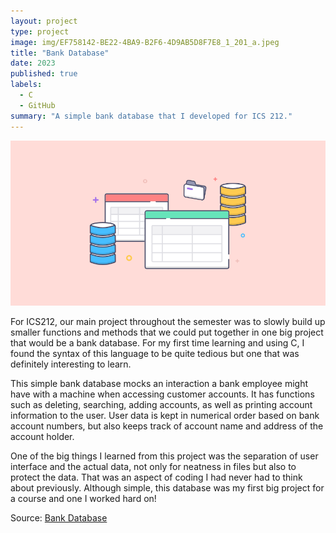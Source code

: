 ```yaml
---
layout: project
type: project
image: img/EF758142-BE22-4BA9-B2F6-4D9AB5D8F7E8_1_201_a.jpeg
title: "Bank Database"
date: 2023
published: true
labels:
  - C
  - GitHub
summary: "A simple bank database that I developed for ICS 212."
---
```

<img class="img-fluid" src="../img/2052005A-4457-49D9-B63F-0A055ABE4F33.png">

For ICS212, our main project throughout the semester was to slowly build up smaller functions and methods that we could put together in one big project that would be a bank database. For my first time learning and using C, I found the syntax of this language to be quite tedious but one that was definitely interesting to learn.

This simple bank database mocks an interaction a bank employee might have with a machine when accessing customer accounts. It has functions such as deleting, searching, adding accounts, as well as printing account information to the user. User data is kept in numerical order based on bank account numbers, but also keeps track of account name and address of the account holder. 

One of the big things I learned from this project was the separation of user interface and the actual data, not only for neatness in files but also to protect the data. That was an aspect of coding I had never had to think about previously. Although simple, this database was my first big project for a course and one I worked hard on!

Source: <a href="https://github.com/mair1/bank-database"><i class="large github icon "></i>Bank Database</a>
